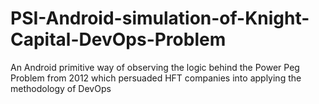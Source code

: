 # PSI-Android-simulation-of-Knight-Capital-DevOps-Problem
An Android primitive way of observing the logic behind the Power Peg Problem from 2012 which persuaded HFT companies into applying the methodology of DevOps
